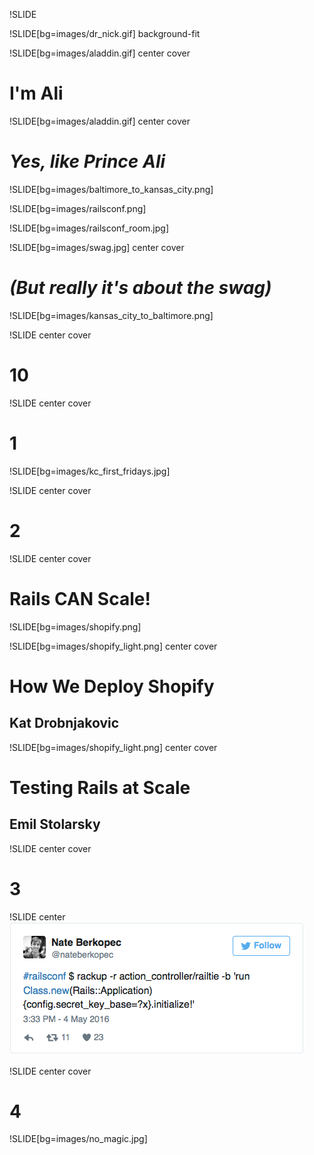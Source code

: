 !SLIDE 
<br />

!SLIDE[bg=images/dr_nick.gif] background-fit

!SLIDE[bg=images/aladdin.gif] center cover
# I'm Ali

!SLIDE[bg=images/aladdin.gif] center cover
# *Yes, like Prince Ali*

!SLIDE[bg=images/baltimore_to_kansas_city.png]

!SLIDE[bg=images/railsconf.png]

!SLIDE[bg=images/railsconf_room.jpg]

!SLIDE[bg=images/swag.jpg] center cover
# *(But really it's about the swag)*

!SLIDE[bg=images/kansas_city_to_baltimore.png]

!SLIDE center cover
# 10

!SLIDE center cover
# 1

!SLIDE[bg=images/kc_first_fridays.jpg]

!SLIDE center cover
# 2

!SLIDE center cover
# Rails **CAN** Scale!

!SLIDE[bg=images/shopify.png]

!SLIDE[bg=images/shopify_light.png] center cover
# How We Deploy Shopify
## Kat Drobnjakovic

!SLIDE[bg=images/shopify_light.png] center cover
# Testing Rails at Scale
## Emil Stolarsky

!SLIDE center cover
# 3

!SLIDE center
![A Rails app in a tweet](../images/140_characters.png)

!SLIDE center cover
# 4

!SLIDE[bg=images/no_magic.jpg]
